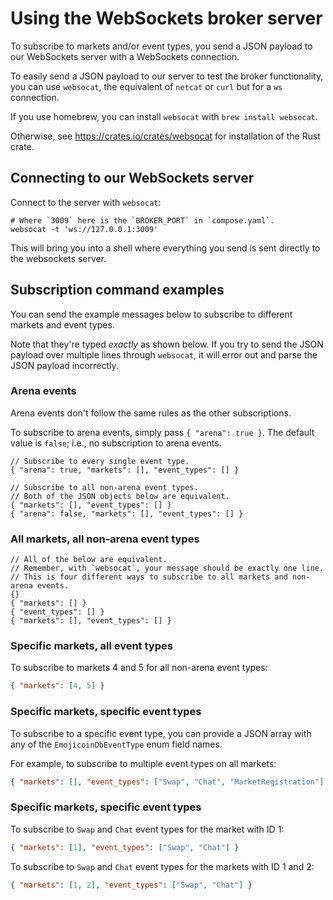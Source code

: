 <!-- markdownlint-disable-file MD024 -->

<!-- cspell:word netcat -->

# Using the WebSockets broker server

To subscribe to markets and/or event types, you send a JSON payload to our
WebSockets server with a WebSockets connection.

To easily send a JSON payload to our server to test the broker functionality,
you can use `websocat`, the equivalent of `netcat` or `curl` but for a `ws`
connection.

If you use homebrew, you can install `websocat` with `brew install websocat`.

Otherwise, see <https://crates.io/crates/websocat> for installation of the Rust
crate.

## Connecting to our WebSockets server

Connect to the server with `websocat`:

```shell
# Where `3009` here is the `BROKER_PORT` in `compose.yaml`.
websocat -t 'ws://127.0.0.1:3009'
```

This will bring you into a shell where everything you send is sent directly
to the websockets server.

## Subscription command examples

You can send the example messages below to subscribe to different markets
and event types.

Note that they're typed *exactly* as shown below. If you try to send the JSON
payload over multiple lines through `websocat`, it will error out and parse
the JSON payload incorrectly.

### Arena events

Arena events don't follow the same rules as the other subscriptions.

To subscribe to arena events, simply pass `{ "arena": true }`. The default value
is `false`; i.e., no subscription to arena events.

```json5
// Subscribe to every single event type.
{ "arena": true, "markets": [], "event_types": [] }

// Subscribe to all non-arena event types.
// Both of the JSON objects below are equivalent.
{ "markets": [], "event_types": [] }
{ "arena": false, "markets": [], "event_types": [] }
```

### All markets, all non-arena event types

```json5
// All of the below are equivalent.
// Remember, with `websocat`, your message should be exactly one line.
// This is four different ways to subscribe to all markets and non-arena events.
{}
{ "markets": [] }
{ "event_types": [] }
{ "markets": [], "event_types": [] }
```

### Specific markets, all event types

To subscribe to markets 4 and 5 for all non-arena event types:

```json
{ "markets": [4, 5] }
```

### Specific markets, specific event types

To subscribe to a specific event type, you can provide a JSON array with any of
the `EmojicoinDbEventType` enum field names.

For example, to subscribe to multiple event types on all markets:

```json
{ "markets": [], "event_types": ["Swap", "Chat", "MarketRegistration"] }
```

### Specific markets, specific event types

To subscribe to `Swap` and `Chat` event types for the market with ID 1:

```json
{ "markets": [1], "event_types": ["Swap", "Chat"] }
```

To subscribe to `Swap` and `Chat` event types for the markets with ID 1 and 2:

```json
{ "markets": [1, 2], "event_types": ["Swap", "Chat"] }
```
